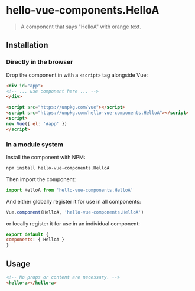 # hello-vue-components.HelloA

> A component that says "HelloA" with orange text.

## Installation

### Directly in the browser

Drop the component in with a `<script>` tag alongside Vue:

```html
<div id="app">
<!-- ... use component here ... -->
</div>

<script src="https://unpkg.com/vue"></script>
<script src="https://unpkg.com/hello-vue-components.HelloA"></script>
<script>
new Vue({ el: '#app' })
</script>
```

### In a module system

Install the component with NPM:

```bash
npm install hello-vue-components.HelloA
```

Then import the component:

```js
import HelloA from 'hello-vue-components.HelloA'
```

And either globally register it for use in all components:

```js
Vue.component(HelloA, 'hello-vue-components.HelloA')
```

or locally register it for use in an individual component:

```js
export default {
components: { HelloA }
}
```

## Usage

```html
<!-- No props or content are necessary. -->
<hello-a></hello-a>
```
